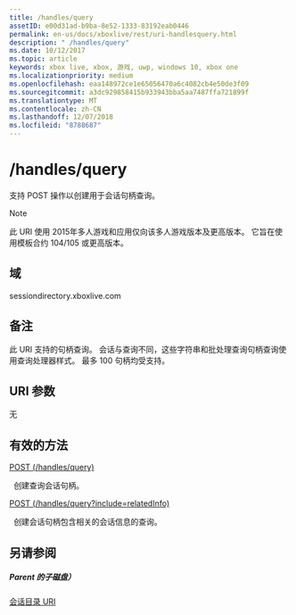 ```yaml
---
title: /handles/query
assetID: e00d31ad-b9ba-8e52-1333-83192eab0446
permalink: en-us/docs/xboxlive/rest/uri-handlesquery.html
description: " /handles/query"
ms.date: 10/12/2017
ms.topic: article
keywords: xbox live, xbox, 游戏, uwp, windows 10, xbox one
ms.localizationpriority: medium
ms.openlocfilehash: eaa148972ce1e65056470a6c4082cb4e50de3f09
ms.sourcegitcommit: a3dc929858415b933943bba5aa7487ffa721899f
ms.translationtype: MT
ms.contentlocale: zh-CN
ms.lasthandoff: 12/07/2018
ms.locfileid: "8788687"
---
```

# <a name="handlesquery"></a>/handles/query
支持 POST 操作以创建用于会话句柄查询。 

> [!NOTE] 
> 此 URI 使用 2015年多人游戏和应用仅向该多人游戏版本及更高版本。 它旨在使用模板合约 104/105 或更高版本。  

 
<a id="ID4EQ"></a>

 
## <a name="domain"></a>域
sessiondirectory.xboxlive.com  
<a id="ID4EV"></a>

 
## <a name="remarks"></a>备注
此 URI 支持的句柄查询。 会话与查询不同，这些字符串和批处理查询句柄查询使用查询处理器样式。 最多 100 句柄均受支持。  
<a id="ID4E2"></a>

 
## <a name="uri-parameters"></a>URI 参数
 
无   
<a id="ID4EEB"></a>

 
## <a name="valid-methods"></a>有效的方法

[POST (/handles/query)](uri-handlesquerypost.md)

&nbsp;&nbsp;创建查询会话句柄。

[POST (/handles/query?include=relatedInfo)](uri-handlesqueryincludepost.md)

&nbsp;&nbsp;创建会话句柄包含相关的会话信息的查询。
 
<a id="ID4EQB"></a>

 
## <a name="see-also"></a>另请参阅
 
<a id="ID4ESB"></a>

 
##### <a name="parent"></a>Parent 的子磁盘） 

[会话目录 URI](atoc-reference-sessiondirectory.md)

   